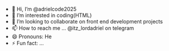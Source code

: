 - 👋 Hi, I’m @adrielcode2025
- 👀 I’m interested in coding(HTML)
- 💞️ I’m looking to collaborate on front end development projects
- 📫 How to reach me ... @itz_lordadriel  on telegram
- 😄 Pronouns: He
- ⚡ Fun fact: ...

<!---
adrielcode2025/adrielcode2025 is a ✨ special ✨ repository because its `README.md` (this file) appears on your GitHub profile.
You can click the Preview link to take a look at your changes.
--->
